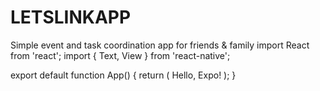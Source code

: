 # LETSLINKAPP
Simple event and task coordination app for friends &amp; family
import React from 'react';
import { Text, View } from 'react-native';

export default function App() {
  return (
    <View>
      <Text>Hello, Expo!</Text>
    </View>
  );
}